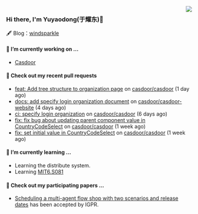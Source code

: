 <img align="right" src="https://github-readme-stats.vercel.app/api?username=leo220yuyaodog&show_icons=true&icon_color=805AD5&text_color=718096&bg_color=ffffff&hide_title=true" />

### Hi there, I'm Yuyaodong(于耀东)👋
🖋 Blog：[windsparkle](https://blog.windsparkle.top)
#### 🔭 I’m currently working on ...
- [Casdoor](https://github.com/casdoor)

#### 🔨 Check out my recent pull requests

- [feat: Add tree structure to organization page](https://github.com/casdoor/casdoor/pull/1910) on [casdoor/casdoor](https://github.com/casdoor/casdoor) (1 day ago)
- [docs: add specify login organization document](https://github.com/casdoor/casdoor-website/pull/489) on [casdoor/casdoor-website](https://github.com/casdoor/casdoor-website) (4 days ago)
- [ci: specify login organization](https://github.com/casdoor/casdoor/pull/1892) on [casdoor/casdoor](https://github.com/casdoor/casdoor) (6 days ago)
- [fix: fix bug about updating parent component value in CountryCodeSelect](https://github.com/casdoor/casdoor/pull/1891) on [casdoor/casdoor](https://github.com/casdoor/casdoor) (1 week ago)
- [fix: set initial value in CountryCodeSelect](https://github.com/casdoor/casdoor/pull/1890) on [casdoor/casdoor](https://github.com/casdoor/casdoor) (1 week ago)

#### 🌱 I’m currently learning ...
- Learning the distribute system.
- Learning [MIT6.S081](https://pdos.csail.mit.edu/6.828/2021/schedule.html)

#### 📜 Check out my participating papers ...
- [Scheduling a multi-agent flow shop with two scenarios and release dates](https://www.tandfonline.com/doi/full/10.1080/00207543.2023.2188646) has been accepted by IGPR.

